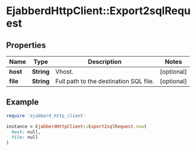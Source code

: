 # EjabberdHttpClient::Export2sqlRequest

## Properties

| Name | Type | Description | Notes |
| ---- | ---- | ----------- | ----- |
| **host** | **String** | Vhost. | [optional] |
| **file** | **String** | Full path to the destination SQL file. | [optional] |

## Example

```ruby
require 'ejabberd_http_client'

instance = EjabberdHttpClient::Export2sqlRequest.new(
  host: null,
  file: null
)
```

